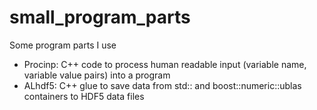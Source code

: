 # small_program_parts
Some program parts I use

 - Procinp: C++ code to process human readable input (variable name, variable value pairs) into a program
 - ALhdf5: C++ glue to save data from std:: and boost::numeric::ublas containers to HDF5 data files


